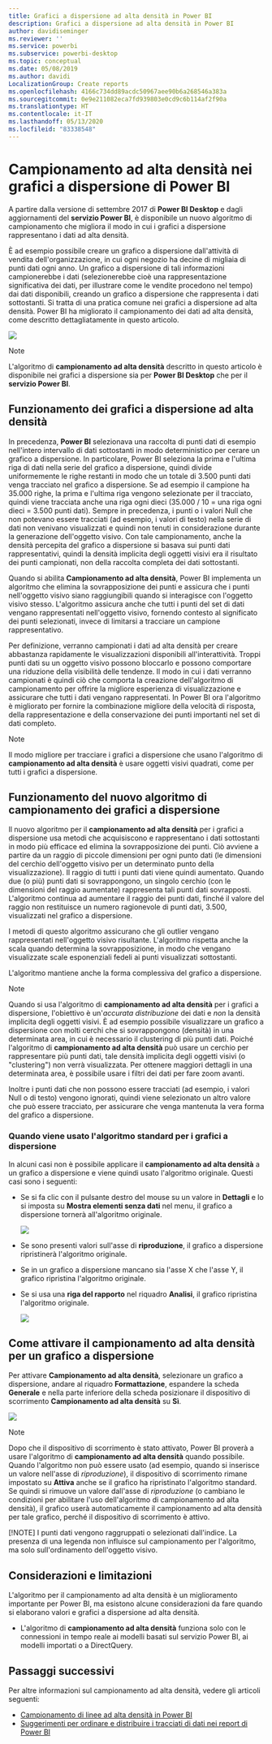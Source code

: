 ```yaml
---
title: Grafici a dispersione ad alta densità in Power BI
description: Grafici a dispersione ad alta densità in Power BI
author: davidiseminger
ms.reviewer: ''
ms.service: powerbi
ms.subservice: powerbi-desktop
ms.topic: conceptual
ms.date: 05/08/2019
ms.author: davidi
LocalizationGroup: Create reports
ms.openlocfilehash: 4166c734dd89acdc50967aee90b6a268546a383a
ms.sourcegitcommit: 0e9e211082eca7fd939803e0cd9c6b114af2f90a
ms.translationtype: HT
ms.contentlocale: it-IT
ms.lasthandoff: 05/13/2020
ms.locfileid: "83338548"
---
```

# <a name="high-density-sampling-in-power-bi-scatter-charts"></a>Campionamento ad alta densità nei grafici a dispersione di Power BI
A partire dalla versione di settembre 2017 di **Power BI Desktop** e dagli aggiornamenti del **servizio Power BI**, è disponibile un nuovo algoritmo di campionamento che migliora il modo in cui i grafici a dispersione rappresentano i dati ad alta densità.

È ad esempio possibile creare un grafico a dispersione dall'attività di vendita dell'organizzazione, in cui ogni negozio ha decine di migliaia di punti dati ogni anno. Un grafico a dispersione di tali informazioni campionerebbe i dati (selezionerebbe cioè una rappresentazione significativa dei dati, per illustrare come le vendite procedono nel tempo) dai dati disponibili, creando un grafico a dispersione che rappresenta i dati sottostanti. Si tratta di una pratica comune nei grafici a dispersione ad alta densità. Power BI ha migliorato il campionamento dei dati ad alta densità, come descritto dettagliatamente in questo articolo.

![](media/desktop-high-density-scatter-charts/high-density-scatter-charts_01.png)

> [!NOTE]
> L'algoritmo di **campionamento ad alta densità** descritto in questo articolo è disponibile nei grafici a dispersione sia per **Power BI Desktop** che per il **servizio Power BI**.
> 
> 

## <a name="how-high-density-scatter-charts-work"></a>Funzionamento dei grafici a dispersione ad alta densità
In precedenza, **Power BI** selezionava una raccolta di punti dati di esempio nell'intero intervallo di dati sottostanti in modo deterministico per cerare un grafico a dispersione. In particolare, Power BI seleziona la prima e l'ultima riga di dati nella serie del grafico a dispersione, quindi divide uniformemente le righe restanti in modo che un totale di 3.500 punti dati venga tracciato nel grafico a dispersione. Se ad esempio il campione ha 35.000 righe, la prima e l'ultima riga vengono selezionate per il tracciato, quindi viene tracciata anche una riga ogni dieci (35.000 / 10 = una riga ogni dieci = 3.500 punti dati). Sempre in precedenza, i punti o i valori Null che non potevano essere tracciati (ad esempio, i valori di testo) nella serie di dati non venivano visualizzati e quindi non tenuti in considerazione durante la generazione dell'oggetto visivo. Con tale campionamento, anche la densità percepita del grafico a dispersione si basava sui punti dati rappresentativi, quindi la densità implicita degli oggetti visivi era il risultato dei punti campionati, non della raccolta completa dei dati sottostanti.

Quando si abilita **Campionamento ad alta densità**, Power BI implementa un algoritmo che elimina la sovrapposizione dei punti e assicura che i punti nell'oggetto visivo siano raggiungibili quando si interagisce con l'oggetto visivo stesso. L'algoritmo assicura anche che tutti i punti del set di dati vengano rappresentati nell'oggetto visivo, fornendo contesto al significato dei punti selezionati, invece di limitarsi a tracciare un campione rappresentativo.

Per definizione, verranno campionati i dati ad alta densità per creare abbastanza rapidamente le visualizzazioni disponibili all'interattività. Troppi punti dati su un oggetto visivo possono bloccarlo e possono comportare una riduzione della visibilità delle tendenze. Il modo in cui i dati verranno campionati è quindi ciò che comporta la creazione dell'algoritmo di campionamento per offrire la migliore esperienza di visualizzazione e assicurare che tutti i dati vengano rappresentati. In Power BI ora l'algoritmo è migliorato per fornire la combinazione migliore della velocità di risposta, della rappresentazione e della conservazione dei punti importanti nel set di dati completo.

> [!NOTE]
> Il modo migliore per tracciare i grafici a dispersione che usano l'algoritmo di **campionamento ad alta densità** è usare oggetti visivi quadrati, come per tutti i grafici a dispersione.
> 
> 

## <a name="how-the-new-scatter-chart-sampling-algorithm-works"></a>Funzionamento del nuovo algoritmo di campionamento dei grafici a dispersione
Il nuovo algoritmo per il **campionamento ad alta densità** per i grafici a dispersione usa metodi che acquisiscono e rappresentano i dati sottostanti in modo più efficace ed elimina la sovrapposizione dei punti. Ciò avviene a partire da un raggio di piccole dimensioni per ogni punto dati (le dimensioni del cerchio dell'oggetto visivo per un determinato punto della visualizzazione). Il raggio di tutti i punti dati viene quindi aumentato. Quando due (o più) punti dati si sovrappongono, un singolo cerchio (con le dimensioni del raggio aumentate) rappresenta tali punti dati sovrapposti. L'algoritmo continua ad aumentare il raggio dei punti dati, finché il valore del raggio non restituisce un numero ragionevole di punti dati, 3.500, visualizzati nel grafico a dispersione.

I metodi di questo algoritmo assicurano che gli outlier vengano rappresentati nell'oggetto visivo risultante. L'algoritmo rispetta anche la scala quando determina la sovrapposizione, in modo che vengano visualizzate scale esponenziali fedeli ai punti visualizzati sottostanti.

L'algoritmo mantiene anche la forma complessiva del grafico a dispersione.

> [!NOTE]
> Quando si usa l'algoritmo di **campionamento ad alta densità** per i grafici a dispersione, l'obiettivo è un'*accurata distribuzione* dei dati e *non* la densità implicita degli oggetti visivi. È ad esempio possibile visualizzare un grafico a dispersione con molti cerchi che si sovrappongono (densità) in una determinata area, in cui è necessario il clustering di più punti dati. Poiché l'algoritmo di **campionamento ad alta densità** può usare un cerchio per rappresentare più punti dati, tale densità implicita degli oggetti visivi (o "clustering") non verrà visualizzata. Per ottenere maggiori dettagli in una determinata area, è possibile usare i filtri dei dati per fare zoom avanti.
> 
> 

Inoltre i punti dati che non possono essere tracciati (ad esempio, i valori Null o di testo) vengono ignorati, quindi viene selezionato un altro valore che può essere tracciato, per assicurare che venga mantenuta la vera forma del grafico a dispersione.

### <a name="when-the-standard-algorithm-for-scatter-charts-is-used"></a>Quando viene usato l'algoritmo standard per i grafici a dispersione
In alcuni casi non è possibile applicare il **campionamento ad alta densità** a un grafico a dispersione e viene quindi usato l'algoritmo originale. Questi casi sono i seguenti:

* Se si fa clic con il pulsante destro del mouse su un valore in **Dettagli** e lo si imposta su **Mostra elementi senza dati** nel menu, il grafico a dispersione tornerà all'algoritmo originale.
  
  ![](media/desktop-high-density-scatter-charts/high-density-scatter-charts_02.png)
* Se sono presenti valori sull'asse di **riproduzione**, il grafico a dispersione ripristinerà l'algoritmo originale.
* Se in un grafico a dispersione mancano sia l'asse X che l'asse Y, il grafico ripristina l'algoritmo originale.
* Se si usa una **riga del rapporto** nel riquadro **Analisi**, il grafico ripristina l'algoritmo originale.
  
  ![](media/desktop-high-density-scatter-charts/high-density-scatter-charts_03.png)

## <a name="how-to-turn-on-high-density-sampling-for-a-scatter-chart"></a>Come attivare il campionamento ad alta densità per un grafico a dispersione
Per attivare **Campionamento ad alta densità**, selezionare un grafico a dispersione, andare al riquadro **Formattazione**, espandere la scheda **Generale** e nella parte inferiore della scheda posizionare il dispositivo di scorrimento **Campionamento ad alta densità** su **Sì**.

![](media/desktop-high-density-scatter-charts/high-density-scatter-charts_04.png)

> [!NOTE]
> Dopo che il dispositivo di scorrimento è stato attivato, Power BI proverà a usare l'algoritmo di **campionamento ad alta densità** quando possibile. Quando l'algoritmo non può essere usato (ad esempio, quando si inserisce un valore nell'asse di *riproduzione*), il dispositivo di scorrimento rimane impostato su **Attiva** anche se il grafico ha ripristinato l'algoritmo standard. Se quindi si rimuove un valore dall'asse di *riproduzione* (o cambiano le condizioni per abilitare l'uso dell'algoritmo di campionamento ad alta densità), il grafico userà automaticamente il campionamento ad alta densità per tale grafico, perché il dispositivo di scorrimento è attivo.
> 
> [!NOTE]
> I punti dati vengono raggruppati o selezionati dall'indice. La presenza di una legenda non influisce sul campionamento per l'algoritmo, ma solo sull'ordinamento dell'oggetto visivo.
> 
> 

## <a name="considerations-and-limitations"></a>Considerazioni e limitazioni
L'algoritmo per il campionamento ad alta densità è un miglioramento importante per Power BI, ma esistono alcune considerazioni da fare quando si elaborano valori e grafici a dispersione ad alta densità.

* L'algoritmo di **campionamento ad alta densità** funziona solo con le connessioni in tempo reale ai modelli basati sul servizio Power BI, ai modelli importati o a DirectQuery.

## <a name="next-steps"></a>Passaggi successivi

Per altre informazioni sul campionamento ad alta densità, vedere gli articoli seguenti:

* [Campionamento di linee ad alta densità in Power BI](desktop-high-density-sampling.md)
* [Suggerimenti per ordinare e distribuire i tracciati di dati nei report di Power BI](../guidance/report-tips-sort-distribute-data-plots.md)
